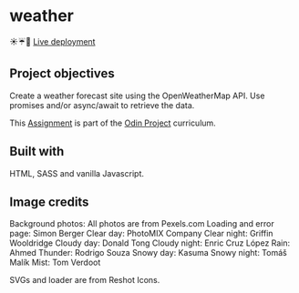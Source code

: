 # weather

☀️☔️🌈 [Live deployment](https://walkermicah.github.io/weather/)

## Project objectives

Create a weather forecast site using the OpenWeatherMap API. Use promises and/or async/await to retrieve the data.

This [Assignment](https://www.theodinproject.com/lessons/node-path-javascript-weather-app) is part of the [Odin Project](https://www.theodinproject.com/) curriculum.

## Built with

HTML, SASS and vanilla Javascript.

## Image credits

Background photos: All photos are from Pexels.com
Loading and error page: Simon Berger
Clear day: PhotoMIX Company
Clear night: Griffin Wooldridge
Cloudy day: Donald Tong
Cloudy night: Enric Cruz López
Rain: Ahmed
Thunder: Rodrigo Souza
Snowy day: Kasuma
Snowy night: Tomáš Malík
Mist: Tom Verdoot

SVGs and loader are from Reshot Icons.
